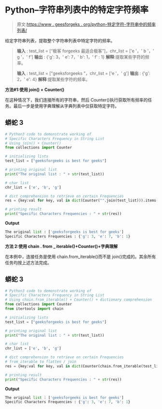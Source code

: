# Python–字符串列表中的特定字符频率

> 原文:[https://www . geesforgeks . org/python-特定字符-字符串中的频率列表/](https://www.geeksforgeeks.org/python-specific-characters-frequency-in-string-list/)

给定字符串列表，提取整个字符串列表中特定字符的频率。

> **输入** : test_list = [“极客 forgeeks 最适合极客”]，chr_list = ['e '，' b '，' g '，' f']
> **输出** : {'g': 3，' e': 7，' b': 1，' f' : 1}
> **解释**:提取某些字符的频率。
> 
> **输入** : test_list = ["geeksforgeeks "，chr_list = ['e '，' g']
> **输出** : {'g': 2，' e': 4}
> **解释**:提取某些字符的频率。

**方法#1:使用 join() + Counter()**

在这种情况下，我们连接所有的字符串，然后 Counter()执行获取所有频率的任务。最后一步是使用字典理解从字典列表中仅获取特定字符。

## 蟒蛇 3

```py
# Python3 code to demonstrate working of 
# Specific Characters Frequency in String List
# Using join() + Counter()
from collections import Counter

# initializing lists
test_list = ["geeksforgeeks is best for geeks"]

# printing original list
print("The original list : " + str(test_list))

# char list 
chr_list = ['e', 'b', 'g']

# dict comprehension to retrieve on certain Frequencies
res = {key:val for key, val in dict(Counter("".join(test_list))).items() if key in chr_list}

# printing result 
print("Specific Characters Frequencies : " + str(res))
```

**Output**

```py
The original list : ['geeksforgeeks is best for geeks']
Specific Characters Frequencies : {'g': 3, 'e': 7, 'b': 1}

```

**方法 2:使用 chain . from _ iterable()+Counter()+字典理解**

在本例中，连接任务是使用 chain.from_iterable()而不是 join()完成的。其余所有任务均按上述方法完成。

## 蟒蛇 3

```py
# Python3 code to demonstrate working of 
# Specific Characters Frequency in String List
# Using chain.from_iterable() + Counter() + dictionary comprehension
from collections import Counter
from itertools import chain

# initializing lists
test_list = ["geeksforgeeks is best for geeks"]

# printing original list
print("The original list : " + str(test_list))

# char list 
chr_list = ['e', 'b', 'g']

# dict comprehension to retrieve on certain Frequencies
# from_iterable to flatten / join
res = {key:val for key, val in dict(Counter(chain.from_iterable(test_list))).items() if key in chr_list}

# printing result 
print("Specific Characters Frequencies : " + str(res))
```

**Output**

```py
The original list : ['geeksforgeeks is best for geeks']
Specific Characters Frequencies : {'g': 3, 'e': 7, 'b': 1}

```